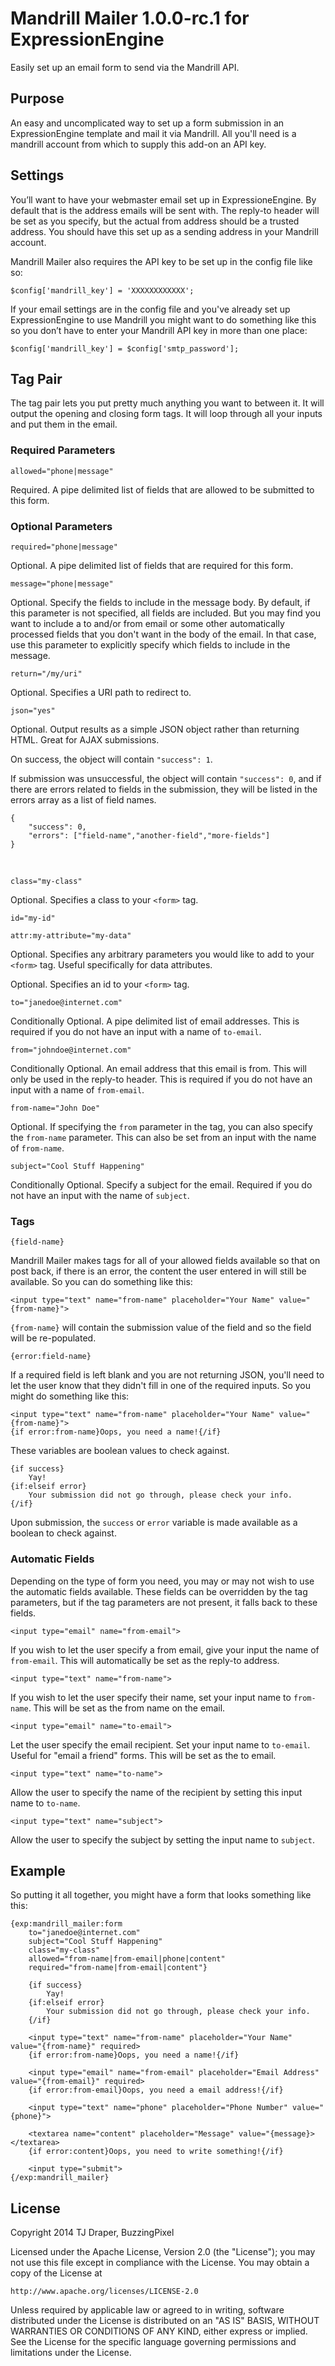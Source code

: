 # Mandrill Mailer 1.0.0-rc.1 for ExpressionEngine

Easily set up an email form to send via the Mandrill API.

## Purpose

An easy and uncomplicated way to set up a form submission in an ExpressionEngine template and mail it via Mandrill. All you'll need is a mandrill account from which to supply this add-on an API key.

## Settings

You’ll want to have your webmaster email set up in ExpressioneEngine. By default that is the address emails will be sent with. The reply-to header will be set as you specify, but the actual from address should be a trusted address. You should have this set up as a sending address in your Mandrill account.

Mandrill Mailer also requires the API key to be set up in the config file like so:

	$config['mandrill_key'] = 'XXXXXXXXXXXX';

If your email settings are in the config file and you've already set up ExpressionEngine to use Mandrill you might want to do something like this so you don’t have to enter your Mandrill API key in more than one place:

	$config['mandrill_key'] = $config['smtp_password'];

## Tag Pair

The tag pair lets you put pretty much anything you want to between it. It will output the opening and closing form tags. It will loop through all your inputs and put them in the email.

### Required Parameters

	allowed="phone|message"

Required. A pipe delimited list of fields that are allowed to be submitted to this form.

### Optional Parameters

	required="phone|message"

Optional. A pipe delimited list of fields that are required for this form.

	message="phone|message"

Optional. Specify the fields to include in the message body. By default, if this parameter is not specified, all fields are included. But you may find you want to include a to and/or from email or some other automatically processed fields that you don't want in the body of the email. In that case, use this parameter to explicitly specify which fields to include in the message.

	return="/my/uri"

Optional. Specifies a URI path to redirect to.

	json="yes"

Optional. Output results as a simple JSON object rather than returning HTML. Great for AJAX submissions.

On success, the object will contain `"success": 1`.

If submission was unsuccessful, the object will contain `"success": 0`, and if there are errors related to fields in the submission, they will be listed in the errors array as a list of field names.

	{
		"success": 0,
		"errors": ["field-name","another-field","more-fields"]
	}

&nbsp;

	class="my-class"

Optional. Specifies a class to your `<form>` tag.

	id="my-id"

	attr:my-attribute="my-data"

Optional. Specifies any arbitrary parameters you would like to add to your `<form>` tag. Useful specifically for data attributes.

Optional. Specifies an id to your `<form>` tag.

	to="janedoe@internet.com"

Conditionally Optional. A pipe delimited list of email addresses. This is required if you do not have an input with a name of `to-email`.

	from="johndoe@internet.com"

Conditionally Optional. An email address that this email is from. This will only be used in the reply-to header. This is required if you do not have an input with a name of `from-email`.

	from-name="John Doe"

Optional. If specifying the `from` parameter in the tag, you can also specify the `from-name` parameter. This can also be set from an input with the name of `from-name`.

	subject="Cool Stuff Happening"

Conditionally Optional. Specify a subject for the email. Required if you do not have an input with the name of `subject`.

### Tags

	{field-name}

Mandrill Mailer makes tags for all of your allowed fields available so that on post back, if there is an error, the content the user entered in will still be available. So you can do something like this:

	<input type="text" name="from-name" placeholder="Your Name" value="{from-name}">

`{from-name}` will contain the submission value of the field and so the field will be re-populated.

	{error:field-name}

If a required field is left blank and you are not returning JSON, you'll need to let the user know that they didn't fill in one of the required inputs. So you might do something like this:

	<input type="text" name="from-name" placeholder="Your Name" value="{from-name}">
	{if error:from-name}Oops, you need a name!{/if}

These variables are boolean values to check against.

	{if success}
		Yay!
	{if:elseif error}
		Your submission did not go through, please check your info.
	{/if}

Upon submission, the `success` or `error` variable is made available as a boolean to check against.

### Automatic Fields

Depending on the type of form you need, you may or may not wish to use the automatic fields available. These fields can be overridden by the tag parameters, but if the tag parameters are not present, it falls back to these fields.

	<input type="email" name="from-email">

If you wish to let the user specify a from email, give your input the name of `from-email`. This will automatically be set as the reply-to address.

	<input type="text" name="from-name">

If you wish to let the user specify their name, set your input name to `from-name`. This will be set as the from name on the email.

	<input type="email" name="to-email">

Let the user specify the email recipient. Set your input name to `to-email`. Useful for "email a friend" forms. This will be set as the to email.

	<input type="text" name="to-name">

Allow the user to specify the name of the recipient by setting this input name to `to-name`.

	<input type="text" name="subject">

Allow the user to specify the subject by setting the input name to `subject`.

## Example

So putting it all together, you might have a form that looks something like this:

	{exp:mandrill_mailer:form
		to="janedoe@internet.com"
		subject="Cool Stuff Happening"
		class="my-class"
		allowed="from-name|from-email|phone|content"
		required="from-name|from-email|content"}
		
		{if success}
			Yay!
		{if:elseif error}
			Your submission did not go through, please check your info.
		{/if}
		
		<input type="text" name="from-name" placeholder="Your Name" value="{from-name}" required>
		{if error:from-name}Oops, you need a name!{/if}
		
		<input type="email" name="from-email" placeholder="Email Address" value="{from-email}" required>
		{if error:from-email}Oops, you need a email address!{/if}
		
		<input type="text" name="phone" placeholder="Phone Number" value="{phone}">
		
		<textarea name="content" placeholder="Message" value="{message}></textarea>
		{if error:content}Oops, you need to write something!{/if}
		
		<input type="submit">
	{/exp:mandrill_mailer}

## License

Copyright 2014 TJ Draper, BuzzingPixel

Licensed under the Apache License, Version 2.0 (the "License");
you may not use this file except in compliance with the License.
You may obtain a copy of the License at

	http://www.apache.org/licenses/LICENSE-2.0

Unless required by applicable law or agreed to in writing, software
distributed under the License is distributed on an "AS IS" BASIS,
WITHOUT WARRANTIES OR CONDITIONS OF ANY KIND, either express or implied.
See the License for the specific language governing permissions and
limitations under the License.